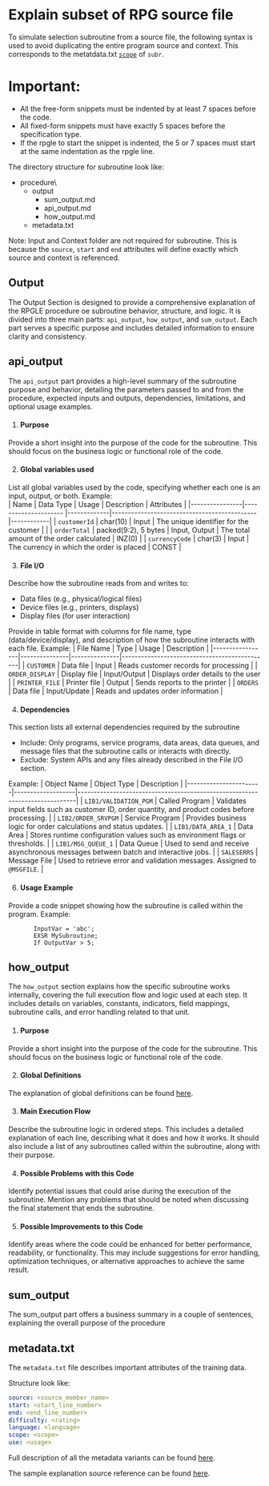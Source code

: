 # Explain subset of RPG source file

To simulate selection subroutine from a source file, the following syntax is used to avoid duplicating the entire program source and context.
This corresponds to the metatdata.txt [`scope`](/pages/metadata.txt###scope) of  `subr`.

# Important:

- All the free-form snippets must be indented by at least 7 spaces before the code.
- All fixed-form snippets must have exactly 5 spaces before the specification type.
- If the rpgle to start the snippet is indented, the 5 or 7 spaces must start at the same indentation as the rpgle line.

The directory structure for subroutine look like:

- procedure\
  - output
    - sum_output.md
    - api_output.md
    - how_output.md
  - metadata.txt

Note: Input and Context folder are not required for subroutine.  This is because the `source`, `start` and `end` attributes will define exactly which source and context is referenced.

## Output

The Output Section is designed to provide a comprehensive explanation of the RPGLE procedure oe subroutine behavior, structure, and logic. It is divided into three main parts: `api_output`, `how_output`, and `sum_output`. Each part serves a specific purpose and includes detailed information to ensure clarity and consistency.

## api_output

The `api_output` part provides a high-level summary of the subroutine purpose and behavior, detailing the parameters passed to and from the procedure, expected inputs and outputs, dependencies, limitations, and optional usage examples.

1. #### Purpose
Provide a short insight into the purpose of the code for the subroutine. This should focus on the business logic or functional role of the code.

2. #### Global variables used
List all global variables used by the code, specifying whether each one is an input, output, or both.
Example:  
| Name           | Data Type            | Usage        | Description                                 | Attributes |
|----------------|--------------------- |-------------|---------------------------------------------|------------|
| `customerId`   | char(10)             | Input       | The unique identifier for the customer      |            |
| `orderTotal`   | packed(9:2), 5 bytes | Input, Output      | The total amount of the order calculated    | INZ(0)     |
| `currencyCode` | char(3)              | Input       | The currency in which the order is placed   | CONST      |

3. #### File I/O 
Describe how the subroutine reads from and writes to:
  - Data files (e.g., physical/logical files)
  - Device files (e.g., printers, displays)
  - Display files (for user interaction)

  Provide in table format with columns for file name, type (data/device/display), and description of how the subroutine interacts with each file.
  Example:
  | File Name       | Type          | Usage         | Description                                  |
  |-----------------|---------------|---------------|----------------------------------------------|
  | `CUSTOMER`      | Data file     | Input         | Reads customer records for processing        |
  | `ORDER_DISPLAY` | Display file  | Input/Output  | Displays order details to the user           |
  | `PRINTER_FILE`  | Printer file  | Output        | Sends reports to the printer                 |
  | `ORDERS`        | Data file     | Input/Update  | Reads and updates order information          |

4. #### Dependencies 
This section lists all external dependencies required by the subroutine
- Include: Only programs, service programs, data areas, data queues, and message files that the subroutine calls or interacts with directly.
- Exclude: System APIs and any files already described in the File I/O section.

Example: 
| Object Name           | Object Type        | Description                                                                 |
|-----------------------|-------------------|-----------------------------------------------------------------------------|
| `LIB1/VALIDATION_PGM` | Called Program    | Validates input fields such as customer ID, order quantity, and product codes before processing. |
| `LIB2/ORDER_SRVPGM`   | Service Program   | Provides business logic for order calculations and status updates.           |
| `LIB1/DATA_AREA_1`    | Data Area         | Stores runtime configuration values such as environment flags or thresholds. |
| `LIB1/MSG_QUEUE_1`    | Data Queue        | Used to send and receive asynchronous messages between batch and interactive jobs. |
| `SALESERRS`           | Message File      | Used to retrieve error and validation messages. Assigned to `@MSGFILE`.     |

6. #### Usage Example
Provide a code snippet showing how the subroutine is called within the program. 
Example:
```rpgle
       InputVar = 'abc';
       EXSR MySubroutine;       
       If OutputVar > 5;      
``` 

## how_output
The `how_output` section explains how the specific subroutine works internally, covering the full execution flow and logic used at each step. It includes details on variables, constants, indicators, field mappings, subroutine calls, and error handling related to that unit.

1. #### Purpose
Provide a short insight into the purpose of the code for the subroutine. This should focus on the business logic or functional role of the code.

2. #### Global Definitions 

The explanation of global definitions can be found [here](/pages/task/explain_global_definitions.md).

3. #### Main Execution Flow
Describe the subroutine logic in ordered steps. This includes a detailed explanation of each line, describing what it does and how it works.
It should also include a list of any subroutines called within the subroutine, along with their purpose.

4. #### Possible Problems with this Code
Identify potential issues that could arise during the execution of the subroutine. Mention any problems that should be noted when discussing the final statement that ends the subroutine.

5. #### Possible Improvements to this Code
Identify areas where the code could be enhanced for better performance, readability, or functionality. This may include suggestions for error handling, optimization techniques, or alternative approaches to achieve the same result.

## sum_output

The sum_output part offers a business summary in a couple of sentences, explaining the overall purpose of the procedure

## metadata.txt

The `metadata.txt` file describes important attributes of the training data.

Structure look like:

```yaml
source: <source_member_name>
start: <start_line_number>
end: <end_line_number>
difficulty: <rating>
language: <language>
scope: <scope>
use: <usage>
```

Full description of all the metadata variants can be found [here](/pages/metadata.md).

The sample explanation source reference can be found [here](/pages/task/sample_source_references.md).
